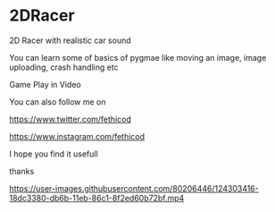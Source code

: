 # 2DRacer
2D Racer with realistic car sound

You can learn some of basics of pygmae like moving an image, image uploading, crash handling etc 

Game Play in Video

You can also follow me on 

https://www.twitter.com/fethicod

https://www.instagram.com/fethicod

I hope you find it usefull

thanks


https://user-images.githubusercontent.com/80206446/124303416-18dc3380-db6b-11eb-86c1-8f2ed60b72bf.mp4

